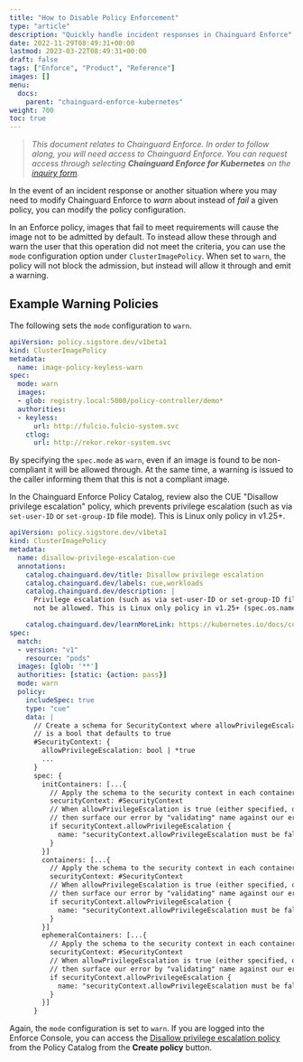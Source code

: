 ```yaml
---
title: "How to Disable Policy Enforcement"
type: "article"
description: "Quickly handle incident responses in Chainguard Enforce"
date: 2022-11-29T08:49:31+00:00
lastmod: 2023-03-22T08:49:31+00:00
draft: false
tags: ["Enforce", "Product", "Reference"]
images: []
menu:
  docs:
    parent: "chainguard-enforce-kubernetes"
weight: 700
toc: true
---
```


> _This document relates to Chainguard Enforce. In order to follow along, you will need access to Chainguard Enforce. You can request access through selecting **Chainguard Enforce for Kubernetes** on the [inquiry form](https://www.chainguard.dev/get-demo?utm_source=docs)._

In the event of an incident response or another situation where you may need to modify Chainguard Enforce to _warn_ about instead of _fail_ a given policy, you can modify the policy configuration.

In an Enforce policy, images that fail to meet requirements will cause the image not to be admitted by default. To instead allow these through and warn the user that this operation did not meet the criteria, you can use the `mode` configuration option under `ClusterImagePolicy`. When set to `warn`, the policy will not block the admission, but instead will allow it through and emit a warning.

## Example Warning Policies 

The following sets the `mode` configuration to `warn`.

```yaml
apiVersion: policy.sigstore.dev/v1beta1
kind: ClusterImagePolicy
metadata:
  name: image-policy-keyless-warn
spec:
  mode: warn
  images:
  - glob: registry.local:5000/policy-controller/demo*
  authorities:
  - keyless:
      url: http://fulcio.fulcio-system.svc
    ctlog:
      url: http://rekor.rekor-system.svc
```

By specifying the `spec.mode` as `warn`, even if an image is found to be non-compliant it will be allowed through. At the same time, a warning is issued to the caller informing them that this is not a compliant image.

In the Chainguard Enforce Policy Catalog, review also the CUE "Disallow privilege escalation" policy, which prevents privilege escalation (such as via `set-user-ID` or `set-group-ID` file mode). This is Linux only policy in v1.25+.

```yaml
apiVersion: policy.sigstore.dev/v1beta1
kind: ClusterImagePolicy
metadata:
  name: disallow-privilege-escalation-cue
  annotations:
    catalog.chainguard.dev/title: Disallow privilege escalation
    catalog.chainguard.dev/labels: cue,workloads
    catalog.chainguard.dev/description: |
      Privilege escalation (such as via set-user-ID or set-group-ID file mode) should
      not be allowed. This is Linux only policy in v1.25+ (spec.os.name != windows)

    catalog.chainguard.dev/learnMoreLink: https://kubernetes.io/docs/concepts/security/pod-security-standards/#baseline
spec:
  match:
  - version: "v1"
    resource: "pods"
  images: [glob: '**']
  authorities: [static: {action: pass}]
  mode: warn
  policy:
    includeSpec: true
    type: "cue"
    data: |
      // Create a schema for SecurityContext where allowPrivilegeEscalation
      // is a bool that defaults to true
      #SecurityContext: {
        allowPrivilegeEscalation: bool | *true
        ...
      }
      spec: {
        initContainers: [...{
          // Apply the schema to the security context in each container.
          securityContext: #SecurityContext
          // When allowPrivilegeEscalation is true (either specified, or by default)
          // then surface our error by "validating" name against our error string.
          if securityContext.allowPrivilegeEscalation {
            name: "securityContext.allowPrivilegeEscalation must be false"
          }
        }]
        containers: [...{
          // Apply the schema to the security context in each container.
          securityContext: #SecurityContext
          // When allowPrivilegeEscalation is true (either specified, or by default)
          // then surface our error by "validating" name against our error string.
          if securityContext.allowPrivilegeEscalation {
            name: "securityContext.allowPrivilegeEscalation must be false"
          }
        }]
        ephemeralContainers: [...{
          // Apply the schema to the security context in each container.
          securityContext: #SecurityContext
          // When allowPrivilegeEscalation is true (either specified, or by default)
          // then surface our error by "validating" name against our error string.
          if securityContext.allowPrivilegeEscalation {
            name: "securityContext.allowPrivilegeEscalation must be false"
          }
        }]
      }
```

Again, the `mode` configuration is set to `warn`. If you are logged into the Enforce Console, you can access the [Disallow privilege escalation policy](https://console.enforce.dev/policies/catalog/create/disallow-privilege-escalation-cue) from the Policy Catalog from the **Create policy** button.